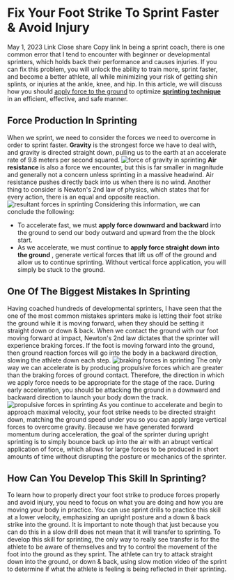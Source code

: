 #  Fix Your Foot Strike To Sprint Faster & Avoid Injury 
May 1, 2023
Link
Close share Copy link
In being a sprint coach, there is one common error that I tend to encounter with beginner or developmental sprinters, which holds back their performance and causes injuries.
If you can fix this problem, you will unlock the ability to train more, sprint faster, and become a better athlete, all while minimizing your risk of getting shin splints, or injuries at the ankle, knee, and hip.
In this article, we will discuss how you should [apply force to the ground](https://sprintingworkouts.com/blogs/training/force-production-in-sprinting-vertical-horizontal "ground force sprinting") to optimize [**sprinting technique**](https://sprintingworkouts.com/blogs/training/fundamentals-sprint-running-technique "sprint technique") in an efficient, effective, and safe manner.
## Force Production In Sprinting
When we sprint, we need to consider the forces we need to overcome in order to sprint faster.
**Gravity** is the strongest force we have to deal with, and gravity is directed straight down, pulling us to the earth at an accelerate rate of 9.8 meters per second squared.
![force of gravity in sprinting](https://cdn.shopify.com/s/files/1/0015/4445/4207/files/Gravity_in_sprinting_480x480.jpg?v=1682963858)
**Air resistance** is also a force we encounter, but this is far smaller in magnitude and generally not a concern unless sprinting in a massive headwind. Air resistance pushes directly back into us when there is no wind.
Another thing to consider is Newton's 2nd law of physics, which states that for every action, there is an equal and opposite reaction.
![resultant forces in sprinting](https://cdn.shopify.com/s/files/1/0015/4445/4207/files/resultant_forces_in_sprinting_480x480.jpg?v=1682964078)
Considering this information, we can conclude the following:
  * To accelerate fast, we must **apply force downward and backward** into the ground to send our body outward and upward from the the block start.
  * As we accelerate, we must continue to **apply force straight down into the ground** , generate vertical forces that lift us off of the ground and allow us to continue sprinting. Without vertical force application, you will simply be stuck to the ground.


## One Of The Biggest Mistakes In Sprinting
Having coached hundreds of developmental sprinters, I have seen that the one of the most common mistakes sprinters make is letting their foot strike the ground while it is moving forward, when they should be setting it straight down or down & back.
When we contact the ground with our foot moving forward at impact, Newton's 2nd law dictates that the sprinter will experience braking forces. If the foot is moving forward into the ground, then ground reaction forces will go into the body in a backward direction, slowing the athlete down each step.
![braking forces in sprinting](https://cdn.shopify.com/s/files/1/0015/4445/4207/files/braking_forces_in_sprinting_480x480.jpg?v=1682965526)
The only way we can accelerate is by producing propulsive forces which are greater than the braking forces of ground contact. Therefore, the direction in which we apply force needs to be appropriate for the stage of the race.
During early acceleration, you should be attacking the ground in a downward and backward direction to launch your body down the track.
![propulsive forces in sprinting](https://cdn.shopify.com/s/files/1/0015/4445/4207/files/propulsive_forces_in_sprinting_480x480.jpg?v=1682965735)
As you continue to accelerate and begin to approach maximal velocity, your foot strike needs to be directed straight down, matching the ground speed under you so you can apply large vertical forces to overcome gravity.
Because we have generated forward momentum during acceleration, the goal of the sprinter during upright sprinting is to simply bounce back up into the air with an abrupt vertical application of force, which allows for large forces to be produced in short amounts of time without disrupting the posture or mechanics of the sprinter.
## How Can You Develop This Skill In Sprinting?
To learn how to properly direct your foot strike to produce forces properly and avoid injury, you need to focus on what you are doing and how you are moving your body in practice.
You can use sprint drills to practice this skill at a lower velocity, emphasizing an upright posture and a down & back strike into the ground. It is important to note though that just because you can do this in a slow drill does not mean that it will transfer to sprinting.
To develop this skill for sprinting, the only way to really see transfer is for the athlete to be aware of themselves and try to control the movement of the foot into the ground as they sprint. The athlete can try to attack straight down into the ground, or down & back, using slow motion video of the sprint to determine if what the athlete is feeling is being reflected in their sprinting.
[ ](https://sprintingworkouts.com/blogs/training)
